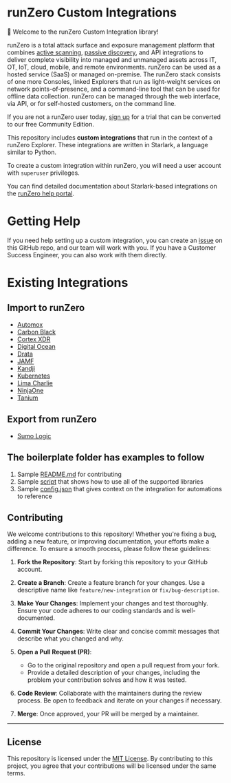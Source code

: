 # runZero Custom Integrations

👋 Welcome to the runZero Custom Integration library!

runZero is a total attack surface and exposure management platform that combines [active scanning](https://help.runzero.com/docs/discovering-assets/), [passive discovery](https://help.runzero.com/docs/traffic-sampling/), and API integrations to deliver complete visibility into managed and unmanaged assets across IT, OT, IoT, cloud, mobile, and remote environments. runZero can be used as a hosted service (SaaS) or managed on-premise. The runZero stack consists of one more Consoles, linked Explorers that run as light-weight services on network points-of-presence, and a command-line tool that can be used for offline data collection. runZero can be managed through the web interface, via API, or for self-hosted customers, on the command line.

If you are not a runZero user today, [sign up](https://www.runzero.com/try) for a trial that can be converted to our free Community Edition.

This repository includes **custom integrations** that run in the context of a runZero Explorer. These integrations are written in Starlark, a language similar to Python.

To create a custom integration within runZero, you will need a user account with `superuser` privileges.

You can find detailed documentation about Starlark-based integrations on the [runZero help portal](https://help.runzero.com/docs/custom-integration-scripts/).

# Getting Help

If you need help setting up a custom integration, you can create an [issue](https://github.com/runZeroInc/runzero-custom-integrations/issues/new) on this GitHub repo, and our team will work with you. If you have a Customer Success Engineer, you can also work with them directly. 

# Existing Integrations 

## Import to runZero 
- [Automox](https://github.com/runZeroInc/runzero-custom-integrations/blob/main/automox/)
- [Carbon Black](https://github.com/runZeroInc/runzero-custom-integrations/blob/main/carbon-black/)
- [Cortex XDR](https://github.com/runZeroInc/runzero-custom-integrations/blob/main/cortex-xdr/)
- [Digital Ocean](https://github.com/runZeroInc/runzero-custom-integrations/blob/main/digital-ocean/)
- [Drata](https://github.com/runZeroInc/runzero-custom-integrations/blob/main/drata/)
- [JAMF](https://github.com/runZeroInc/runzero-custom-integrations/blob/main/jamf/)
- [Kandji](https://github.com/runZeroInc/runzero-custom-integrations/blob/main/kandji/)
- [Kubernetes](https://github.com/runZeroInc/runzero-custom-integrations/blob/main/kubernetes/)
- [Lima Charlie](https://github.com/runZeroInc/runzero-custom-integrations/blob/main/lima-charlie/)
- [NinjaOne](https://github.com/runZeroInc/runzero-custom-integrations/blob/main/ninjaone/)
- [Tanium](https://github.com/runZeroInc/runzero-custom-integrations/blob/main/tanium/)
## Export from runZero 
- [Sumo Logic](https://github.com/runZeroInc/runzero-custom-integrations/blob/main/sumo-logic/)
## The boilerplate folder has examples to follow

1. Sample [README.md](./boilerplate/README.md) for contributing
2. Sample [script](./boilerplate/custom-integration-boilerplate.star) that shows how to use all of the supported libraries
3. Sample [config.json](./boilerplate/config.json) that gives context on the integration for automations to reference

## Contributing

We welcome contributions to this repository! Whether you're fixing a bug, adding a new feature, or improving documentation, your efforts make a difference. To ensure a smooth process, please follow these guidelines:

1. **Fork the Repository**: Start by forking this repository to your GitHub account.

2. **Create a Branch**: Create a feature branch for your changes. Use a descriptive name like `feature/new-integration` or `fix/bug-description`.

3. **Make Your Changes**: Implement your changes and test thoroughly. Ensure your code adheres to our coding standards and is well-documented.

4. **Commit Your Changes**: Write clear and concise commit messages that describe what you changed and why.

5. **Open a Pull Request (PR)**: 
   - Go to the original repository and open a pull request from your fork.
   - Provide a detailed description of your changes, including the problem your contribution solves and how it was tested.

6. **Code Review**: Collaborate with the maintainers during the review process. Be open to feedback and iterate on your changes if necessary.

7. **Merge**: Once approved, your PR will be merged by a maintainer.

---

## License

This repository is licensed under the [MIT License](./LICENSE). By contributing to this project, you agree that your contributions will be licensed under the same terms.
